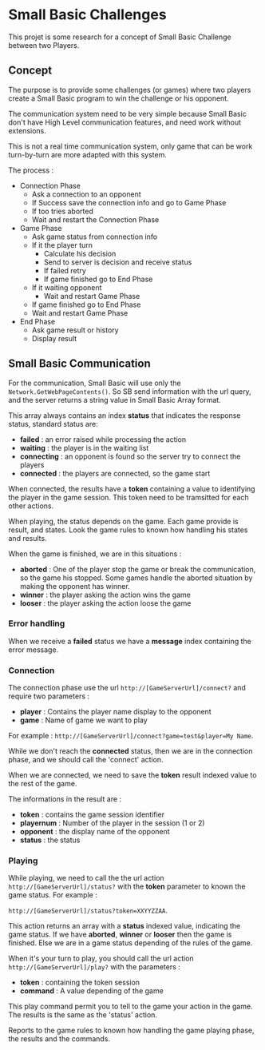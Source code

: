# Small Basic Challenges

This projet is some research for a concept of Small Basic Challenge between two Players.

## Concept

The purpose is to provide some challenges (or games) where two players create a Small Basic program to win the challenge or his opponent.

The communication system need to be very simple because Small Basic don't have High Level communication features, and need work without extensions.

This is not a real time communication system, only game that can be work turn-by-turn are more adapted with this system.

The process :

- Connection Phase
	- Ask a connection to an opponent
	- If Success save the connection info and go to Game Phase
	- If too tries aborted
	- Wait and restart the Connection Phase
- Game Phase
	- Ask game status from connection info
	- If it the player turn
		- Calculate his decision
		- Send to server is decision and receive status
		- If failed retry
		- If game finished go to End Phase
	- If it waiting opponent
		- Wait and restart Game Phase
	- If game finished go to End Phase
	- Wait and restart Game Phase
- End Phase
	- Ask game result or history
	- Display result

## Small Basic Communication

For the communication, Small Basic will use only the `Network.GetWebPageContents()`. So SB send information with the url query, and the server returns a string value in Small Basic Array format.

This array always contains an index **status** that indicates the response status, standard status are:
- **failed** : an error raised while processing the action
- **waiting** : the player is in the waiting list
- **connecting** : an opponent is found so the server try to connect the players
- **connected** : the players are connected, so the game start

When connected, the results have a **token** containing a value to identifying the player in the game session. This token need to be tramsitted for each other actions.

When playing, the status depends on the game. Each game provide is result, and states. Look the game rules to known how handling his states and results.

When the game is finished, we are in this situations :
- **aborted** : One of the player stop the game or break the communication, so the game his stopped. Some games handle the aborted situation by making the opponent has winner.
- **winner** : the player asking the action wins the game
- **looser** : the player asking the action loose the game

  
### Error handling

When we receive a **failed** status we have a **message** index containing the error message.

### Connection

The connection phase use the url `http://[GameServerUrl]/connect?` and require two parameters :
- **player** : Contains the player name display to the opponent
- **game** : Name of game we want to play

For example :  `http://[GameServerUrl]/connect?game=test&player=My Name`.

While we don't reach the **connected** status, then we are in the connection phase, and we should call the 'connect' action.

When we are connected, we need to save the **token** result indexed value to the rest of the game.

The informations in the result are :
- **token** : contains the game session identifier
- **playernum** : Number of the player in the session (1 or 2)
- **opponent** : the display name of the opponent
- **status** : the status


### Playing

While playing, we need to call the the url action `http://[GameServerUrl]/status?` with the **token** parameter to known the game status. For example :

`http://[GameServerUrl]/status?token=XXYYZZAA`.

This action returns an array with a **status** indexed value, indicating the game status. If we have **aborted**, **winner** or **looser** then the game is finished. Else we are in a game status depending of the rules of the game.

When it's your turn to play, you should call the url action `http://[GameServerUrl]/play?` with the parameters :
- **token** : containing the token session
- **command** : A value depending of the game
 
This play command permit you to tell to the game your action in the game. The results is the same as the 'status' action.

Reports to the game rules to known how handling the game playing phase, the results and the commands.

